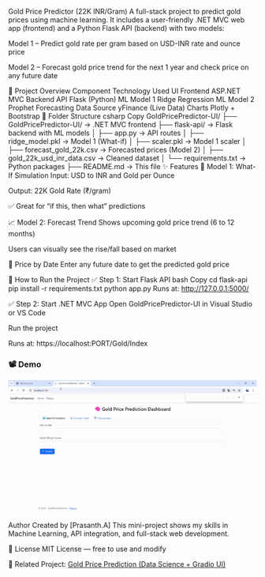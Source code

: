 Gold Price Predictor (22K INR/Gram)
A full-stack project to predict gold prices using machine learning. It includes a user-friendly .NET MVC web app (frontend) and a Python Flask API (backend) with two models:

Model 1 – Predict gold rate per gram based on USD-INR rate and ounce price

Model 2 – Forecast gold price trend for the next 1 year and check price on any future date

📌 Project Overview
Component	Technology Used
UI Frontend	ASP.NET MVC
Backend API	Flask (Python)
ML Model 1	Ridge Regression
ML Model 2	Prophet Forecasting
Data Source	yFinance (Live Data)
Charts	Plotly + Bootstrap
📂 Folder Structure
csharp
Copy
GoldPricePredictor-UI/
├── GoldPricePredictor-UI/        → .NET MVC frontend
├── flask-api/                    → Flask backend with ML models
│   ├── app.py                    → API routes
│   ├── ridge_model.pkl           → Model 1 (What-if)
│   ├── scaler.pkl                → Model 1 scaler
│   ├── forecast_gold_22k.csv     → Forecasted prices (Model 2)
│   ├── gold_22k_usd_inr_data.csv → Cleaned dataset
│   └── requirements.txt          → Python packages
├── README.md                     → This file
✨ Features
🔢 Model 1: What-If Simulation
Input: USD to INR and Gold per Ounce

Output: 22K Gold Rate (₹/gram)

✅ Great for “if this, then what” predictions

📈 Model 2: Forecast Trend
Shows upcoming gold price trend (6 to 12 months)

Users can visually see the rise/fall based on market

📅 Price by Date
Enter any future date to get the predicted gold price

🚀 How to Run the Project
✅ Step 1: Start Flask API
bash
Copy
cd flask-api
pip install -r requirements.txt
python app.py
Runs at: http://127.0.0.1:5000/

✅ Step 2: Start .NET MVC App
Open GoldPricePredictor-UI in Visual Studio or VS Code

Run the project

Runs at: https://localhost:PORT/Gold/Index

### 📽 Demo

![Gold Price Dashboard Demo](demo.gif)

Author
Created by [Prasanth.A]
This mini-project shows my skills in Machine Learning, API integration, and full-stack web development.

📄 License
MIT License — free to use and modify

🔗 Related Project: [Gold Price Prediction (Data Science + Gradio UI)]( https://github.com/prasanth-joe35/GoldPricePredictor)

